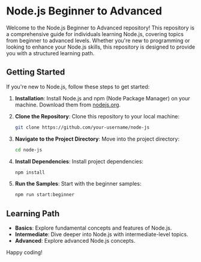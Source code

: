 # Node.js Beginner to Advanced

Welcome to the Node.js Beginner to Advanced repository! This repository is a comprehensive guide for individuals learning Node.js, covering topics from beginner to advanced levels. Whether you're new to programming or looking to enhance your Node.js skills, this repository is designed to provide you with a structured learning path.

## Getting Started

If you're new to Node.js, follow these steps to get started:

1. **Installation**: Install Node.js and npm (Node Package Manager) on your machine. Download them from [nodejs.org](https://nodejs.org/).

2. **Clone the Repository**: Clone this repository to your local machine:

    ```bash
    git clone https://github.com/your-username/node-js
    ```

3. **Navigate to the Project Directory**: Move into the project directory:

    ```bash
    cd node-js
    ```

4. **Install Dependencies**: Install project dependencies:

    ```bash
    npm install
    ```

5. **Run the Samples**: Start with the beginner samples:

    ```bash
    npm run start:beginner
    ```

## Learning Path

- **Basics**: Explore fundamental concepts and features of Node.js.
- **Intermediate**: Dive deeper into Node.js with intermediate-level topics.
- **Advanced**: Explore advanced Node.js concepts.


Happy coding!
